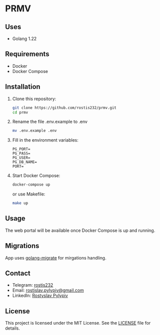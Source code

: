 # PRMV

## Uses

- Golang 1.22

## Requirements

- Docker
- Docker Compose

## Installation

1. Clone this repository:

   ```sh
   git clone https://github.com/rostis232/prmv.git
   cd prmv
   ```

2. Rename the file .env.example to .env

   ```sh
   mv .env.example .env
   ```

3. Fill in the environment variables:
   ```
   PG_PORT=
   PG_PASS=
   PG_USER=
   PG_DB_NAME=
   PORT=
   ```
4. Start Docker Compose:
   ```sh
   docker-compose up
   ```
   
   or use Makefile:
   ```sh
   make up
   ```

## Usage

The web portal will be available once Docker Compose is up and running.

## Migrations

App uses [golang-migrate](https://github.com/golang-migrate/migrate) for mirgations handling. 

## Contact

- Telegram: [rostis232](https://t.me/rostis232)
- Email: [rostislav.pylypiv@gmail.com](mailto:rostislav.pylypiv@gmail.com)
- LinkedIn: [Rostyslav Pylypiv](https://www.linkedin.com/in/rostyslav-pylypiv/)

## License

This project is licensed under the MIT License. See the [LICENSE](./LICENSE) file for details.
